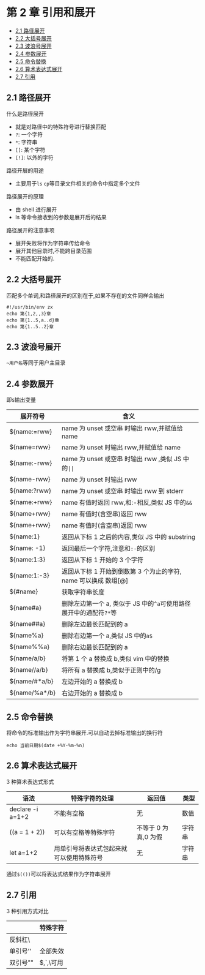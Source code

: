 # 第 2 章 引用和展开

- [2.1 路径展开](#21-路径展开)
- [2.2 大括号展开](#22-大括号展开)
- [2.3 波浪号展开](#23-波浪号展开)
- [2.4 参数展开](#24-参数展开)
- [2.5 命令替换](#25-命令替换)
- [2.6 算术表达式展开](#26-算术表达式展开)
- [2.7 引用](#27-引用)

## 2.1 路径展开

什么是路径展开

- 就是对路径中的特殊符号进行替换匹配
- `?`: 一个字符
- `*`: 字符串
- `[]`: 某个字符
- `[!]`: 以外的字符

路径开展的用途

- 主要用于`ls` `cp`等目录文件相关的命令中指定多个文件

路径展开的原理

- 由 shell 进行展开
- ls 等命令接收到的参数是展开后的结果

路径展开的注意事项

- 展开失败将作为字符串传给命令
- 展开其他目录时,不能跨目录范围
- 不能匹配开始的.

## 2.2 大括号展开

匹配多个单词,和路径展开的区别在于,如果不存在的文件同样会输出

```shell
#!/usr/bin/env zx
echo 第{1,2,,3}章
echo 第{1..5,a..d}章
echo 第{1..5..2}章
```

## 2.3 波浪号展开

`~用户名`等同于用户主目录

## 2.4 参数展开

即`$`输出变量

| 展开符号       | 含义                                                               |
| -------------- | ------------------------------------------------------------------ |
| ${name:=rww}   | name 为 unset 或空串 时输出 rww,并赋值给 name                      |
| ${name=rww}    | name 为 unset 时输出 rww,并赋值给 name                             |
| ${name:-rww}   | name 为 unset 或空串 时输出 rww ,类似 JS 中的`\|\|`                |
| ${name-rww}    | name 为 unset 时输出 rww                                           |
| ${name:?rww}   | name 为 unset 或空串 时输出 rww 到 stderr                          |
| ${name:+rww}   | name 有值时返回 rww,和:-相反,类似 JS 中的`&&`                      |
| ${name+rww}    | name 有值时(含空串)返回 rww                                        |
| ${name+rww}    | name 有值时(含空串)返回 rww                                        |
| ${name:1}      | 返回从下标 1 之后的内容,类似 JS 中的 substring                     |
| ${name: -1}    | 返回最后一个字符,注意和`:-`的区别                                  |
| ${name:1:3}    | 返回从下标 1 开始的 3 个字符                                       |
| ${name:1:-3}   | 返回从下标 1 开始到倒数第 3 个为止的字符, name 可以换成 数组[@]    |
| ${#name}       | 获取字符串长度                                                     |
| ${name#a}      | 删除左边第一个 a, 类似于 JS 中的`^a`可使用路径展开中的通配符`?*`等 |
| ${name##a}     | 删除左边最长匹配到的 a                                             |
| ${name%a}      | 删除右边第一个 a,类似 JS 中的`a$`                                  |
| ${name%%a}     | 删除右边最长匹配到的 a                                             |
| ${name/a/b}    | 将第 1 个 a 替换成 b,类似 vim 中的替换                             |
| ${name//a/b}   | 将所有 a 替换成 b,类似于正则中的/g                                 |
| ${name/#\*a/b} | 左边开始的 a 替换成 b                                              |
| ${name/%a\*/b} | 右边开始的 a 替换成 b                                              |

## 2.5 命令替换

将命令的标准输出作为字符串展开.可以自动去掉标准输出的换行符

```shell
echo 当前日期$(date +%Y-%m-%n)
```

## 2.6 算术表达式展开

3 种算术表达式形式

| 语法             | 特殊字符的处理                           | 返回值               | 类型   |
| ---------------- | ---------------------------------------- | -------------------- | ------ |
| declare -i a=1+2 | 不能有空格                               | 无                   | 数值   |
| ((a = 1 + 2))    | 可以有空格等特殊字符                     | 不等于 0 为真,0 为假 | 字符串 |
| let a=1+2        | 用单引号将表达式包起来就可以使用特殊符号 | 无                   | 字符串 |

通过`$(())`可以将表达式结果作为字符串展开

## 2.7 引用

3 种引用方式对比

|          | 特殊字符  |
| -------- | --------- |
| 反斜杠\  |           |
| 单引号'' | 全部失效  |
| 双引号"" | $,`,\可用 |
